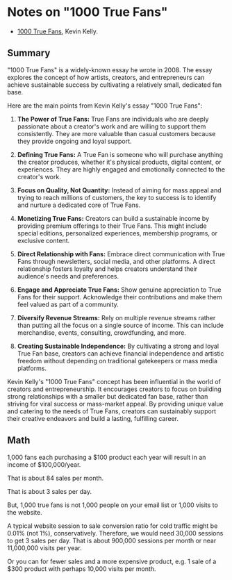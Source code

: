 # Notes on "1000 True Fans"

* [1000 True Fans](https://kk.org/thetechnium/1000-true-fans/), Kevin Kelly.

## Summary

"1000 True Fans" is a widely-known essay he wrote in 2008. The essay explores the concept of how artists, creators, and entrepreneurs can achieve sustainable success by cultivating a relatively small, dedicated fan base.

Here are the main points from Kevin Kelly's essay "1000 True Fans":

1. **The Power of True Fans:** True Fans are individuals who are deeply passionate about a creator's work and are willing to support them consistently. They are more valuable than casual customers because they provide ongoing and loyal support.

2. **Defining True Fans:** A True Fan is someone who will purchase anything the creator produces, whether it's physical products, digital content, or experiences. They are highly engaged and emotionally connected to the creator's work.

3. **Focus on Quality, Not Quantity:** Instead of aiming for mass appeal and trying to reach millions of customers, the key to success is to identify and nurture a dedicated core of True Fans.

4. **Monetizing True Fans:** Creators can build a sustainable income by providing premium offerings to their True Fans. This might include special editions, personalized experiences, membership programs, or exclusive content.

5. **Direct Relationship with Fans:** Embrace direct communication with True Fans through newsletters, social media, and other platforms. A direct relationship fosters loyalty and helps creators understand their audience's needs and preferences.

6. **Engage and Appreciate True Fans:** Show genuine appreciation to True Fans for their support. Acknowledge their contributions and make them feel valued as part of a community.

7. **Diversify Revenue Streams:** Rely on multiple revenue streams rather than putting all the focus on a single source of income. This can include merchandise, events, consulting, crowdfunding, and more.

8. **Creating Sustainable Independence:** By cultivating a strong and loyal True Fan base, creators can achieve financial independence and artistic freedom without depending on traditional gatekeepers or mass media platforms.

Kevin Kelly's "1000 True Fans" concept has been influential in the world of creators and entrepreneurship. It encourages creators to focus on building strong relationships with a smaller but dedicated fan base, rather than striving for viral success or mass-market appeal. By providing unique value and catering to the needs of True Fans, creators can sustainably support their creative endeavors and build a lasting, fulfilling career.

## Math

1,000 fans each purchasing a $100 product each year will result in an income of $100,000/year.

That is about 84 sales per month.

That is about 3 sales per day.

But, 1,000 true fans is not 1,000 people on your email list or 1,000 visits to the website.

A typical website session to sale conversion ratio for cold traffic might be 0.01% (not 1%), conservatively. Therefore, we would need 30,000 sessions to get 3 sales per day. That is about 900,000 sessions per month or near 11,000,000 visits per year.

Or you can for fewer sales and a more expensive product, e.g. 1 sale of a $300 product with perhaps 10,000 visits per month.

